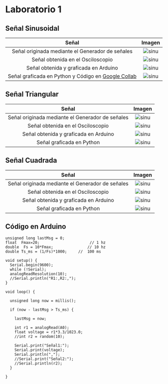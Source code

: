 # Laboratorio 1

## Señal Sinusoidal


| Señal  | Imagen  |
|:-------------: |:---------------:|
|      Señal originada mediante el Generador de señales         | ![sinu](https://github.com/RosauraAstete/Equipo9.github.io/blob/main/Documentaci%C3%B3n/Laboratorio1/Archivos/SinusoidalGenerador.PNG)          |
| Señal obtenida en el Osciloscopio         | ![sinu](https://github.com/RosauraAstete/Equipo9.github.io/blob/main/Documentaci%C3%B3n/Laboratorio1/Archivos/SinusoidalOsciloscopio.PNG)          |
| Señal obtenida y graficada en Arduino        | ![sinu](https://github.com/RosauraAstete/Equipo9.github.io/blob/main/Documentaci%C3%B3n/Laboratorio1/Archivos/SinusoidalArduino.jpeg)          |
| Señal graficada en Python y Código en [Google Collab](https://colab.research.google.com/drive/1fOutGNwRVHa_bOO49fnBsoD3h91hk9yZ?usp=sharing)| ![sinu](https://github.com/RosauraAstete/Equipo9.github.io/blob/main/Documentaci%C3%B3n/Laboratorio1/Archivos/SinusoidalPython.png)          |

## Señal Triangular



| Señal  | Imagen  |
|:-------------: |:---------------:|
|      Señal originada mediante el Generador de señales         | ![sinu](https://github.com/RosauraAstete/Equipo9.github.io/blob/main/Documentaci%C3%B3n/Laboratorio1/Archivos/TriangularGenerador.PNG)          |
| Señal obtenida en el Osciloscopio         | ![sinu](https://github.com/RosauraAstete/Equipo9.github.io/blob/main/Documentaci%C3%B3n/Laboratorio1/Archivos/TriangularOsciloscopio.PNG)          |
| Señal obtenida y graficada en Arduino        | ![sinu](https://github.com/RosauraAstete/Equipo9.github.io/blob/main/Documentaci%C3%B3n/Laboratorio1/Archivos/TriangularArduino.jpeg)          |
| Señal graficada en Python        | ![sinu](https://github.com/RosauraAstete/Equipo9.github.io/blob/main/Documentaci%C3%B3n/Laboratorio1/Archivos/TriangularPython.png)          |

## Señal Cuadrada



| Señal  | Imagen  |
|:-------------: |:---------------:|
|      Señal originada mediante el Generador de señales         | ![sinu](https://github.com/RosauraAstete/Equipo9.github.io/blob/main/Documentaci%C3%B3n/Laboratorio1/Archivos/CuadradaGenerador.PNG)          |
| Señal obtenida en el Osciloscopio         | ![sinu](https://github.com/RosauraAstete/Equipo9.github.io/blob/main/Documentaci%C3%B3n/Laboratorio1/Archivos/CuadradaOsciloscopio.PNG)          |
| Señal obtenida y graficada en Arduino        | ![sinu](https://github.com/RosauraAstete/Equipo9.github.io/blob/main/Documentaci%C3%B3n/Laboratorio1/Archivos/CuadradaArduino.jpeg)          |
| Señal graficada en Python        | ![sinu](https://github.com/RosauraAstete/Equipo9.github.io/blob/main/Documentaci%C3%B3n/Laboratorio1/Archivos/CuadradaPython.png)          |


## Código en Arduino 

```Arduino
unsigned long lastMsg = 0;
float  Fmax=20;                      // 1 hz
double  Fs = 10*Fmax;               // 10 hz
double Ts_ms = (1/Fs)*1000;     //  100 ms  

void setup() {
  Serial.begin(9600);
  while (!Serial);
  analogReadResolution(10);
  //Serial.println("R1:,R2:,");
}

void loop() {

  unsigned long now = millis();

  if (now - lastMsg > Ts_ms) {
    
    lastMsg = now;

    int r1 = analogRead(A0);
    float voltage = r1*3.3/1023.0;
    //int r2 = random(10);

    Serial.print("Señal1:");
    Serial.print(voltage);
    Serial.println(",");
    //Serial.print("Señal2:");
    //Serial.println(r2);
  }

}
```
